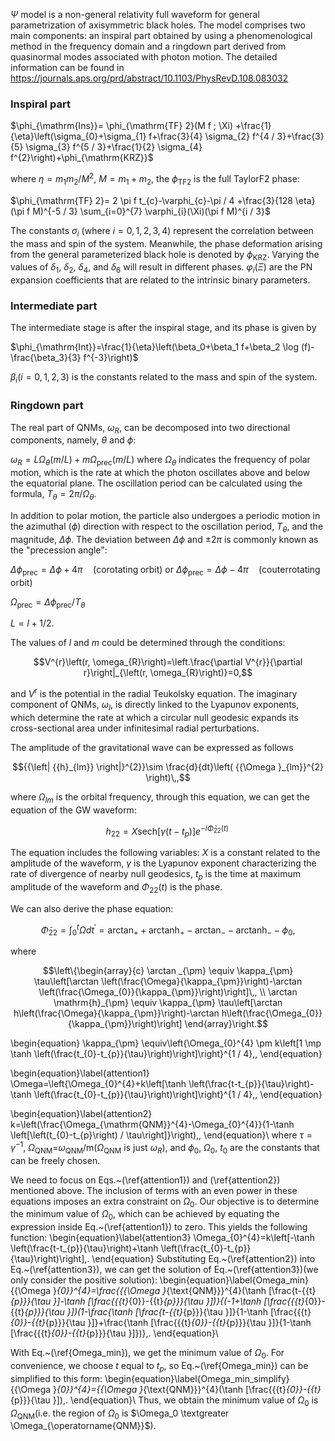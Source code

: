 $\Psi$ model is a non-general relativity full waveform for general parametrization of axisymmetric black holes. The model comprises two main components: an inspiral part obtained by using a phenomenological method in the frequency domain and a ringdown part derived from quasinormal modes associated with photon motion. The detailed information can be found in https://journals.aps.org/prd/abstract/10.1103/PhysRevD.108.083032

### Inspiral part

$\phi_{\mathrm{Ins}}=  \phi_{\mathrm{TF} 2}(M f ; \Xi)  +\frac{1}{\eta}\left(\sigma_{0}+\sigma_{1} f+\frac{3}{4} \sigma_{2} f^{4 / 3}+\frac{3}{5} \sigma_{3} f^{5 / 3}+\frac{1}{2} \sigma_{4} f^{2}\right)+\phi_{\mathrm{KRZ}}$


where $\eta=m_1 m_2/M^2$, $M = m_1+m_2$, the $\phi_{\mathrm{TF} 2}$ is the full TaylorF2 phase:

$\phi_{\mathrm{TF} 2}=  2 \pi f t_{c}-\varphi_{c}-\pi / 4  +\frac{3}{128 \eta}(\pi f M)^{-5 / 3} \sum_{i=0}^{7} \varphi_{i}(\Xi)(\pi f M)^{i / 3}$

The constants $\sigma_{i}$ (where $i = 0, 1, 2, 3, 4$) represent the correlation between the mass and spin of the system. Meanwhile, the phase deformation arising from the general parameterized black hole is denoted by $\phi_{\mathrm{KRZ}}$. Varying the values of $\delta_1$, $\delta_2$, $\delta_4$, and $\delta_6$ will result in different phases. $\varphi_{i}(\Xi)$ are the PN expansion coefficients that are related to the intrinsic binary parameters. 



### Intermediate part

The intermediate stage is after the inspiral stage, and its phase is given by

$\phi_{\mathrm{Int}}=\frac{1}{\eta}\left(\beta_0+\beta_1 f+\beta_2 \log (f)-\frac{\beta_3}{3} f^{-3}\right)$

$\beta_{i}(i=0, 1, 2, 3)$ is the constants related to the mass and spin of the system.



### Ringdown part
The real part of QNMs, $\omega_R$, can be decomposed into two directional components, namely, $\theta$ and $\phi$:

$\omega_R=L\Omega_{\theta}(m/L)+m\Omega_{\mathrm{prec}}(m/L)$
where $\Omega_{\theta}$ indicates the frequency of polar motion, which is the rate at which the photon oscillates above and below the equatorial plane. The oscillation period can be calculated using the formula, $T_{\theta}=2\pi/\Omega_{\theta}$.

In addition to polar motion, the particle also undergoes a periodic motion in the azimuthal ($\phi$) direction with respect to the oscillation period, $T_{\theta}$, and the magnitude, $\Delta \phi$. The deviation between $\Delta \phi$ and $\pm 2\pi$ is commonly known as the "precession angle":


$\Delta \phi_{\mathrm{prec} }=\Delta \phi +4\pi\quad(\mathrm{corotating \; orbit} )$ or $\Delta \phi_{\mathrm{prec} }=\Delta \phi -4\pi\quad(\mathrm{couterrotating \; orbit})$


$\Omega_{\mathrm{prec}}=\Delta\phi_{\mathrm{prec} }/T_{\theta}$

$L=l+1/2$.

The values of $l$ and $m$ could be determined through the conditions:
```math
V^{r}\left(r, \omega_{R}\right)=\left.\frac{\partial V^{r}}{\partial r}\right|_{\left(r, \omega_{R}\right)}=0,
```
and $V^r$ is the potential in the radial Teukolsky equation. The imaginary component of QNMs, $\omega_I$, is directly linked to the Lyapunov exponents, which determine the rate at which a circular null geodesic expands its cross-sectional area under infinitesimal radial perturbations. 

The amplitude of the gravitational wave can be expressed as follows
```math
{{\left| {{h}_{lm}} \right|}^{2}}\sim \frac{d}{dt}\left( {{\Omega }_{lm}}^{2} \right)\,,
```
where $\Omega_{lm}$ is the orbital frequency, through this equation, we can get the equation of the GW waveform:

```math
{h}_{22}=X \mathrm{sech}\left[\gamma\left(t-t_{p}\right)\right] e^{-i \tilde{\Phi}_{22}(t)}\,
```
The equation includes the following variables: $X$ is a constant related to the amplitude of the waveform, $\gamma$ is the Lyapunov exponent characterizing the rate of divergence of nearby null geodesics, $t_p$ is the time at maximum amplitude of the waveform and $\Phi_{22}(t)$ is the phase. 

We can also derive the phase equation: 
```math
\tilde{\Phi}_{22}= \int_{0}^{t} \Omega d t^{\prime}=\arctan _{+}+\mathrm{arctanh}_{+} -\arctan _{-}-\mathrm{arctanh}_{-}-\phi_0,
```

where
```math
\left\{\begin{array}{c}
\arctan _{\pm} \equiv \kappa_{\pm} \tau\left[\arctan \left(\frac{\Omega}{\kappa_{\pm}}\right)-\arctan \left(\frac{\Omega_{0}}{\kappa_{\pm}}\right)\right]\,, \\
\arctan \mathrm{h}_{\pm} \equiv \kappa_{\pm} \tau\left[\arctan h\left(\frac{\Omega}{\kappa_{\pm}}\right)-\arctan h\left(\frac{\Omega_{0}}{\kappa_{\pm}}\right)\right]
\end{array}\right.
```


\begin{equation}
\kappa_{\pm} \equiv\left\{\Omega_{0}^{4} \pm k\left[1 \mp \tanh \left(\frac{t_{0}-t_{p}}{\tau}\right)\right]\right\}^{1 / 4}\,,
\end{equation}


\begin{equation}\label{attention1}
\Omega=\left\{\Omega_{0}^{4}+k\left[\tanh \left(\frac{t-t_{p}}{\tau}\right)-\tanh \left(\frac{t_{0}-t_{p}}{\tau}\right)\right]\right\}^{1 / 4}\,,
\end{equation}

\begin{equation}\label{attention2}
k=\left(\frac{\Omega_{\mathrm{QNM}}^{4}-\Omega_{0}^{4}}{1-\tanh \left[\left(t_{0}-t_{p}\right) / \tau\right]}\right)\,,
\end{equation}\\
where $\tau=\gamma^{-1}$, ${{\Omega }_{\operatorname{QNM}}}$=$\omega_{\operatorname{QNM}}$/m($\Omega_{\operatorname{QNM}}$ is just $\omega_R$), and $\phi_0$, $\Omega_0$, $t_0$ are the constants that can be freely chosen.

We need to focus on Eqs.~(\ref{attention1}) and (\ref{attention2}) mentioned above. The inclusion of terms with an even power in these equations imposes an extra constraint on $\Omega_0$. Our objective is to determine the minimum value of $\Omega_0$, which can be achieved by equating the expression inside Eq.~(\ref{attention1}) to zero. This yields the following function:
\begin{equation}\label{attention3}
\Omega_{0}^{4}=k\left[-\tanh \left(\frac{t-t_{p}}{\tau}\right)+\tanh \left(\frac{t_{0}-t_{p}}{\tau}\right)\right]\,.
\end{equation}
Substituting Eq.~(\ref{attention2}) into Eq.~(\ref{attention3}), we can get the solution of Eq.~(\ref{attention3})(we only consider the positive solution):
\begin{equation}\label{Omega_min}
{{\Omega }_{0}}^{4}=\frac{{{\Omega }_{\text{QNM}}}^{4}(\tanh [\frac{t-{{t}_{p}}}{\tau }]-\tanh [\frac{{{t}_{0}}-{{t}_{p}}}{\tau }])}{(-1+\tanh [\frac{{{t}_{0}}-{{t}_{p}}}{\tau }])(1-\frac{\tanh [\frac{t-{{t}_{p}}}{\tau }]}{1-\tanh [\frac{{{t}_{0}}-{{t}_{p}}}{\tau }]}+\frac{\tanh [\frac{{{t}_{0}}-{{t}_{p}}}{\tau }]}{1-\tanh [\frac{{{t}_{0}}-{{t}_{p}}}{\tau }]})}\,.
\end{equation}\\

With Eq.~(\ref{Omega_min}), we get the minimum value of $\Omega_0$. For convenience, we choose $t$ equal to $t_p$, so Eq.~(\ref{Omega_min}) can be simplified to this form:
\begin{equation}\label{Omega_min_simplify}
{{\Omega }_{0}}^{4}={{\Omega }_{\text{QNM}}}^{4}(\tanh [\frac{{{t}_{0}}-{{t}_{p}}}{\tau }])\,.
\end{equation}\\
Thus, we obtain the minimum value of $\Omega_0$ is $\Omega_{\operatorname{QNM}}$(i.e. the region of $\Omega_0$ is $\Omega_0 \textgreater \Omega_{\operatorname{QNM}}$). 
